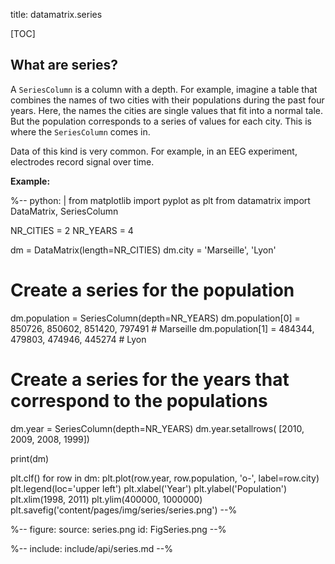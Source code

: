 title: datamatrix.series

[TOC]

## What are series?

A `SeriesColumn` is a column with a depth. For example, imagine a table that combines the names of two cities with their populations during the past four years. Here, the names the cities are single values that fit into a normal tale. But the population corresponds to a series of values for each city. This is where the `SeriesColumn` comes in.

Data of this kind is very common. For example, in an EEG experiment, electrodes record signal over time.

__Example:__

%--
python: |
 from matplotlib import pyplot as plt
 from datamatrix import DataMatrix, SeriesColumn
 
 NR_CITIES = 2
 NR_YEARS = 4
 
 dm = DataMatrix(length=NR_CITIES)
 dm.city = 'Marseille', 'Lyon'
 # Create a series for the population
 dm.population = SeriesColumn(depth=NR_YEARS)
 dm.population[0] = 850726, 850602, 851420, 797491 # Marseille
 dm.population[1] = 484344, 479803, 474946, 445274 # Lyon
 # Create a series for the years that correspond to the populations
 dm.year = SeriesColumn(depth=NR_YEARS)
 dm.year.setallrows( [2010, 2009, 2008, 1999])
 
 print(dm)

 plt.clf()
 for row in dm:
     plt.plot(row.year, row.population, 'o-', label=row.city)
 plt.legend(loc='upper left')
 plt.xlabel('Year')
 plt.ylabel('Population')
 plt.xlim(1998, 2011)
 plt.ylim(400000, 1000000)
 plt.savefig('content/pages/img/series/series.png')
--%

%--
figure:
 source: series.png
 id: FigSeries.png
--%

%-- include: include/api/series.md --%
